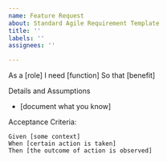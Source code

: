 ```yaml
---
name: Feature Request
about: Standard Agile Requirement Template
title: ''
labels: ''
assignees: ''

---
```


As a [role]
I need [function]
So that [benefit]  

Details and Assumptions
- [document what you know]

Acceptance Criteria:
```
Given [some context]
When [certain action is taken]
Then [the outcome of action is observed]
```
